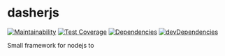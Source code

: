 # dasherjs

[![Maintainability](https://api.codeclimate.com/v1/badges/3b6860f992e60d951d54/maintainability)](https://codeclimate.com/github/sh33dafi/node_example_app/maintainability)
[![Test Coverage](https://api.codeclimate.com/v1/badges/3b6860f992e60d951d54/test_coverage)](https://codeclimate.com/github/sh33dafi/node_example_app/test_coverage)
[![Dependencies](https://david-dm.org/sh33dafi/dasherjs.svg)](https://david-dm.org/sh33dafi/dasherjs)
[![devDependencies](https://david-dm.org/sh33dafi/dasherjs/dev-status.svg)](https://david-dm.org/sh33dafi/dasherjs)

Small framework for nodejs to 
